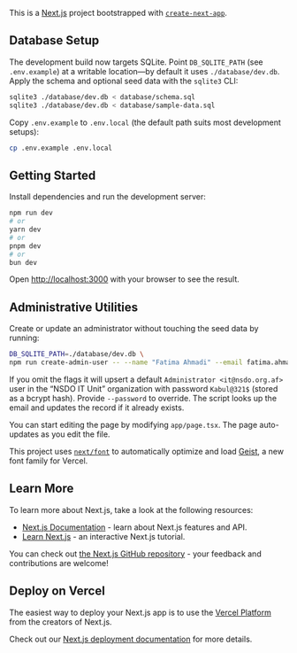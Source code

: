 This is a [Next.js](https://nextjs.org) project bootstrapped with [`create-next-app`](https://nextjs.org/docs/app/api-reference/cli/create-next-app).

## Database Setup

The development build now targets SQLite. Point `DB_SQLITE_PATH` (see `.env.example`) at a writable location—by default it uses `./database/dev.db`. Apply the schema and optional seed data with the `sqlite3` CLI:

```bash
sqlite3 ./database/dev.db < database/schema.sql
sqlite3 ./database/dev.db < database/sample-data.sql
```

Copy `.env.example` to `.env.local` (the default path suits most development setups):

```bash
cp .env.example .env.local
```

## Getting Started

Install dependencies and run the development server:

```bash
npm run dev
# or
yarn dev
# or
pnpm dev
# or
bun dev
```

Open [http://localhost:3000](http://localhost:3000) with your browser to see the result.

## Administrative Utilities

Create or update an administrator without touching the seed data by running:

```bash
DB_SQLITE_PATH=./database/dev.db \
npm run create-admin-user -- --name "Fatima Ahmadi" --email fatima.ahmadi@nsdo.org.af --organization "NSDO HQ"
```

If you omit the flags it will upsert a default `Administrator <it@nsdo.org.af>` user in the “NSDO IT Unit” organization with password `Kabul@321$` (stored as a bcrypt hash). Provide `--password` to override. The script looks up the email and updates the record if it already exists.

You can start editing the page by modifying `app/page.tsx`. The page auto-updates as you edit the file.

This project uses [`next/font`](https://nextjs.org/docs/app/building-your-application/optimizing/fonts) to automatically optimize and load [Geist](https://vercel.com/font), a new font family for Vercel.

## Learn More

To learn more about Next.js, take a look at the following resources:

- [Next.js Documentation](https://nextjs.org/docs) - learn about Next.js features and API.
- [Learn Next.js](https://nextjs.org/learn) - an interactive Next.js tutorial.

You can check out [the Next.js GitHub repository](https://github.com/vercel/next.js) - your feedback and contributions are welcome!

## Deploy on Vercel

The easiest way to deploy your Next.js app is to use the [Vercel Platform](https://vercel.com/new?utm_medium=default-template&filter=next.js&utm_source=create-next-app&utm_campaign=create-next-app-readme) from the creators of Next.js.

Check out our [Next.js deployment documentation](https://nextjs.org/docs/app/building-your-application/deploying) for more details.
